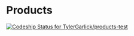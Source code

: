 Products
=============
[ ![Codeship Status for TylerGarlick/products-test](https://www.codeship.io/projects/24037f40-30cf-0132-a67f-12c40d681460/status)](https://www.codeship.io/projects/39909)
